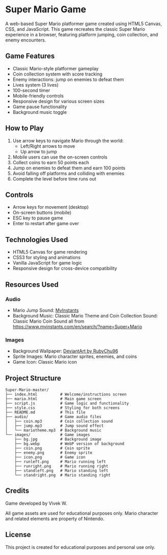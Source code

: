 # Super Mario Game

A web-based Super Mario platformer game created using HTML5 Canvas, CSS, and JavaScript. This game recreates the classic Super Mario experience in a browser, featuring platform jumping, coin collection, and enemy encounters.

## Game Features

- Classic Mario-style platformer gameplay
- Coin collection system with score tracking
- Enemy interactions: jump on enemies to defeat them
- Lives system (3 lives)
- 100-second timer
- Mobile-friendly controls
- Responsive design for various screen sizes
- Game pause functionality
- Background music toggle

## How to Play

1. Use arrow keys to navigate Mario through the world:
   - Left/Right arrows to move
   - Up arrow to jump
2. Mobile users can use the on-screen controls
3. Collect coins to earn 50 points each
4. Jump on enemies to defeat them and earn 100 points
5. Avoid falling off platforms and colliding with enemies
6. Complete the level before time runs out

## Controls

- Arrow keys for movement (desktop)
- On-screen buttons (mobile)
- ESC key to pause game
- Enter to restart after game over

## Technologies Used

- HTML5 Canvas for game rendering
- CSS3 for styling and animations
- Vanilla JavaScript for game logic
- Responsive design for cross-device compatibility

## Resources Used

### Audio
- Mario Jump Sound: [MyInstants](https://www.myinstants.com/en/instant/mario-jump/)
- Background Music: Classic Mario Theme and Coin Collection Sound: Classic Mario Coin Sound all from  https://www.myinstants.com/en/search/?name=Super+Mario

### Images
- Background Wallpaper: [DeviantArt by RubyChu96](https://www.deviantart.com/rubychu96/art/Wallpaper-Super-Mario-Galaxy-Series-925984739)
- Sprite Images: Mario character sprites, enemies, and coins
- Game Icon: Classic Mario icon

## Project Structure

```
Super-Mario-master/
├── index.html          # Welcome/instructions screen
├── mario.html          # Main game screen
├── script.js           # Game logic and functionality
├── style.css           # Styling for both screens
├── README.md           # This file
├── audio/              # Game audio files
│   ├── coin.mp3        # Coin collection sound
│   ├── jump.mp3        # Jump sound effect
│   └── mariotheme.mp3  # Background music
└── images/             # Game images
    ├── bg.jpg          # Background image
    ├── bg.webp         # WebP version of background
    ├── coin.png        # Coin sprite
    ├── enemy.png       # Enemy sprite
    ├── icon.png        # Game icon
    ├── runleft.png     # Mario running left
    ├── runright.png    # Mario running right
    ├── standleft.png   # Mario standing left
    └── standright.png  # Mario standing right
```

## Credits

Game developed by Vivek W.

All game assets are used for educational purposes only. Mario character and related elements are property of Nintendo.

## License

This project is created for educational purposes and personal use only.
